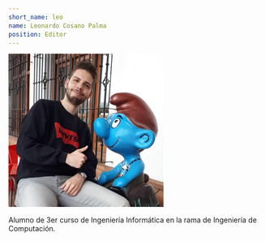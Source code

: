 ```yaml
---
short_name: leo
name: Leonardo Cosano Palma
position: Editor
---
```

![](../assets/images/leo.png) 

Alumno de 3er curso de Ingeniería Informática en la rama de Ingeniería de Computación.
